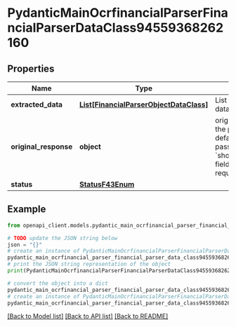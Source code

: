 # PydanticMainOcrfinancialParserFinancialParserDataClass94559368262160


## Properties

Name | Type | Description | Notes
------------ | ------------- | ------------- | -------------
**extracted_data** | [**List[FinancialParserObjectDataClass]**](FinancialParserObjectDataClass.md) | List of parsed financial data objects (per page). | [optional] 
**original_response** | **object** | original response sent by the provider, hidden by default, show it by passing the &#x60;show_original_response&#x60; field to &#x60;true&#x60; in your request | [optional] 
**status** | [**StatusF43Enum**](StatusF43Enum.md) |  | 

## Example

```python
from openapi_client.models.pydantic_main_ocrfinancial_parser_financial_parser_data_class94559368262160 import PydanticMainOcrfinancialParserFinancialParserDataClass94559368262160

# TODO update the JSON string below
json = "{}"
# create an instance of PydanticMainOcrfinancialParserFinancialParserDataClass94559368262160 from a JSON string
pydantic_main_ocrfinancial_parser_financial_parser_data_class94559368262160_instance = PydanticMainOcrfinancialParserFinancialParserDataClass94559368262160.from_json(json)
# print the JSON string representation of the object
print(PydanticMainOcrfinancialParserFinancialParserDataClass94559368262160.to_json())

# convert the object into a dict
pydantic_main_ocrfinancial_parser_financial_parser_data_class94559368262160_dict = pydantic_main_ocrfinancial_parser_financial_parser_data_class94559368262160_instance.to_dict()
# create an instance of PydanticMainOcrfinancialParserFinancialParserDataClass94559368262160 from a dict
pydantic_main_ocrfinancial_parser_financial_parser_data_class94559368262160_form_dict = pydantic_main_ocrfinancial_parser_financial_parser_data_class94559368262160.from_dict(pydantic_main_ocrfinancial_parser_financial_parser_data_class94559368262160_dict)
```
[[Back to Model list]](../README.md#documentation-for-models) [[Back to API list]](../README.md#documentation-for-api-endpoints) [[Back to README]](../README.md)


